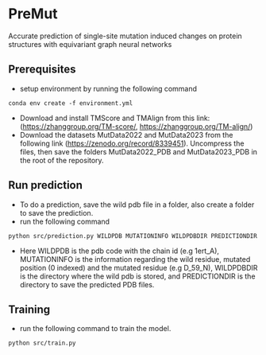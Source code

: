 # PreMut
Accurate prediction of single-site mutation induced changes on protein structures with equivariant graph neural networks

## Prerequisites
* setup environment by running the following command
```
conda env create -f environment.yml
```
* Download and install TMScore and TMAlign from this link: (https://zhanggroup.org/TM-score/, https://zhanggroup.org/TM-align/)
* Download the datasets MutData2022 and MutData2023 from the following link (https://zenodo.org/record/8339451). Uncompress the files, then save the folders MutData2022_PDB and MutData2023_PDB in the root of the repository.
## Run prediction

* To do a prediction, save the wild pdb file in a folder, also create a folder to save the prediction.
* run the following command
```
python src/prediction.py WILDPDB MUTATIONINFO WILDPDBDIR PREDICTIONDIR
```
* Here WILDPDB is the pdb code with the chain id (e.g 1ert_A), MUTATIONINFO is the information regarding the wild residue, mutated position (0 indexed) and the mutated residue (e.g D_59_N), WILDPDBDIR is the directory where the wild pdb is stored, and PREDICTIONDIR is the directory to save the predicted PDB files.

## Training
* run the following command to train the model.
```
python src/train.py
```


